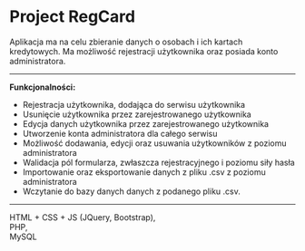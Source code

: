 # Project RegCard

Aplikacja ma na celu zbieranie danych o osobach i ich kartach kredytowych.
Ma możliwość rejestracji użytkownika oraz posiada konto administratora.
- - - - - -
**Funkcjonalności:**<br>
* Rejestracja użytkownika, dodająca do serwisu użytkownika<br>
* Usunięcie użytkownika przez zarejestrowanego użytkownika<br>
* Edycja danych użytkownika przez zarejestrowanego użytkownika<br>
* Utworzenie konta administratora dla całego serwisu<br>
* Możliwość dodawania, edycji oraz usuwania użytkowników z poziomu administratora <br>
* Walidacja pól formularza, zwłaszcza rejestracyjnego i poziomu siły hasła<br>
* Importowanie oraz eksportowanie danych z pliku .csv z poziomu administratora<br>
* Wczytanie do bazy danych danych z podanego pliku .csv.
- - - - - -- - - - - -- - - - - -- - - - - -- - - - - -
HTML + CSS + JS (JQuery, Bootstrap),<br>
PHP,<br>
MySQL

